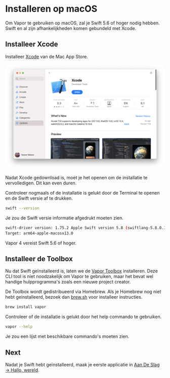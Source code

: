 # Installeren op macOS

Om Vapor te gebruiken op macOS, zal je Swift 5.6 of hoger nodig hebben. Swift en al zijn afhankelijkheden komen gebundeld met Xcode.

## Installeer Xcode

Installeer [Xcode](https://itunes.apple.com/us/app/xcode/id497799835?mt=12) van de Mac App Store.

![Xcode in Mac App Store](../images/xcode-mac-app-store.png)

Nadat Xcode gedownload is, moet je het openen om de installatie te vervolledigen. Dit kan even duren.

Controleer nogmaals of de installatie is gelukt door de Terminal te openen en de Swift versie af te drukken.

```sh
swift --version
```

Je zou de Swift versie informatie afgedrukt moeten zien.

```sh
swift-driver version: 1.75.2 Apple Swift version 5.8 (swiftlang-5.8.0.124.2 clang-1403.0.22.11.100)
Target: arm64-apple-macosx13.0
```

Vapor 4 vereist Swift 5.6 of hoger.

## Installeer de Toolbox

Nu dat Swift geïnstalleerd is, laten we de [Vapor Toolbox](https://github.com/vapor/toolbox) installeren. Deze CLI tool is niet noodzakelijk om Vapor te gebruiken, maar het bevat wel handige hulpprogramma's zoals een nieuwe project creator.

De Toolbox wordt gedistribueerd via Homebrew. Als je Homebrew nog niet hebt geinstalleerd, bezoek dan <a href="https://brew.sh" target="_blank">brew.sh</a> voor installeer instructies. 

```sh
brew install vapor
```

Controleer of de installatie is gelukt door het help commando te gebruiken.

```sh
vapor --help
```

Je zou een lijst met beschikbare commando's moeten zien.

## Next

Nadat je Swift hebt geïnstalleerd, maak je eerste applicatie in [Aan De Slag &rarr; Hallo, wereld](../getting-started/hello-world.md).